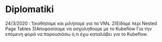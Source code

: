 # Diplomatiki
24/3/2020 :
1)καθήσαμε και μιλήσαμε για τα VMs.
2)Είδαμε περι Nested Page Tables
3)Αποφασίσαμε να ασχοληθούμε με το Kubeflow
Για την επόμενη φορά να παρουσιάσω ό,τι έχω καταλάβει για το Kubeflow.
